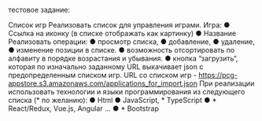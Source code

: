 тестовое задание:

Список игр
Реализовать список для управления играми.
Игра:
● Ссылка на иконку (в списке отображать как картинку)
● Название
Реализовать операции:
● просмотр списка,
● добавление,
● удаление,
● изменение позиции в списке.
● возможность отсортировать по алфавиту в порядке возрастания и
убывания.
● кнопка “загрузить“, которая по изначально заданному URL
выкачивает json c предопределенным списком игр.
URL со списком игр -
https://pcg-appstore.s3.amazonaws.com/applications_for_import.json
При реализации использовать технологии и языки программирования из
следующего списка (* по желанию):
● Html
● JavaScript, * TypeScript
● * React/Redux, Vue.js, Angular ...
● * Bootstrap